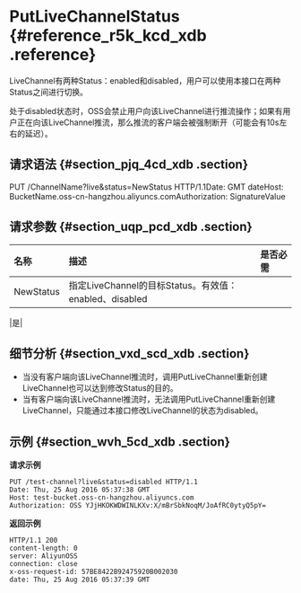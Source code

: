 # PutLiveChannelStatus {#reference_r5k_kcd_xdb .reference}

LiveChannel有两种Status：enabled和disabled，用户可以使用本接口在两种Status之间进行切换。

处于disabled状态时，OSS会禁止用户向该LiveChannel进行推流操作；如果有用户正在向该LiveChannel推流，那么推流的客户端会被强制断开（可能会有10s左右的延迟）。

## 请求语法 {#section_pjq_4cd_xdb .section}

PUT /ChannelName?live&status=NewStatus HTTP/1.1Date: GMT dateHost: BucketName.oss-cn-hangzhou.aliyuncs.comAuthorization: SignatureValue

## 请求参数 {#section_uqp_pcd_xdb .section}

|名称|描述|是否必需|
|:-|:-|:---|
|NewStatus|指定LiveChannel的目标Status。有效值：enabled、disabled

|是|

## 细节分析 {#section_vxd_scd_xdb .section}

-   当没有客户端向该LiveChannel推流时，调用PutLiveChannel重新创建LiveChannel也可以达到修改Status的目的。
-   当有客户端向该LiveChannel推流时，无法调用PutLiveChannel重新创建LiveChannel，只能通过本接口修改LiveChannel的状态为disabled。

## 示例 {#section_wvh_5cd_xdb .section}

**请求示例**

```
PUT /test-channel?live&status=disabled HTTP/1.1
Date: Thu, 25 Aug 2016 05:37:38 GMT
Host: test-bucket.oss-cn-hangzhou.aliyuncs.com
Authorization: OSS YJjHKOKWDWINLKXv:X/mBrSbkNoqM/JoAfRC0ytyQ5pY=
```

**返回示例**

```
HTTP/1.1 200
content-length: 0
server: AliyunOSS
connection: close
x-oss-request-id: 57BE8422B92475920B002030
date: Thu, 25 Aug 2016 05:37:39 GMT
```

